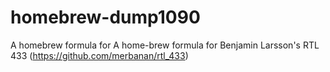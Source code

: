 homebrew-dump1090
=================

A homebrew formula for A home-brew formula for Benjamin Larsson's RTL 433 (https://github.com/merbanan/rtl_433)


